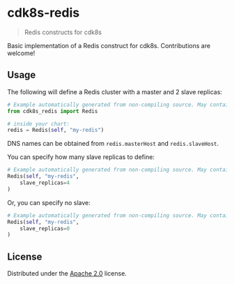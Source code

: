 # cdk8s-redis

> Redis constructs for cdk8s

Basic implementation of a Redis construct for cdk8s. Contributions are welcome!

## Usage

The following will define a Redis cluster with a master and 2 slave replicas:

```python
# Example automatically generated from non-compiling source. May contain errors.
from cdk8s_redis import Redis

# inside your chart:
redis = Redis(self, "my-redis")
```

DNS names can be obtained from `redis.masterHost` and `redis.slaveHost`.

You can specify how many slave replicas to define:

```python
# Example automatically generated from non-compiling source. May contain errors.
Redis(self, "my-redis",
    slave_replicas=4
)
```

Or, you can specify no slave:

```python
# Example automatically generated from non-compiling source. May contain errors.
Redis(self, "my-redis",
    slave_replicas=0
)
```

## License

Distributed under the [Apache 2.0](./LICENSE) license.
